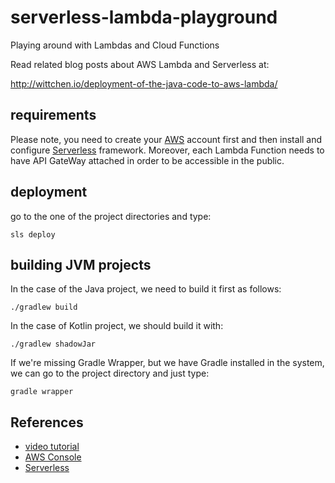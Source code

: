 serverless-lambda-playground
============================
Playing around with Lambdas and Cloud Functions

Read related blog posts about AWS Lambda and Serverless at:

http://wittchen.io/deployment-of-the-java-code-to-aws-lambda/

requirements
------------

Please note, you need to create your [AWS](https://aws.amazon.com) account first and then install and configure [Serverless](http://serverless.com) framework. Moreover, each Lambda Function needs to have API GateWay attached in order to be accessible in the public.

deployment
----------

go to the one of the project directories and type:

```
sls deploy
```

building JVM projects
---------------------

In the case of the Java project, we need to build it first as follows:

```
./gradlew build
```

In the case of Kotlin project, we should build it with:

```
./gradlew shadowJar
```

If we're missing Gradle Wrapper, but we have Gradle installed in the system, we can go to the project directory and just type:

```
gradle wrapper
```

References
----------
- [video tutorial](https://www.youtube.com/watch?v=71cd5XerKss)
- [AWS Console](https://console.aws.amazon.com)
- [Serverless](https://serverless.com/)
